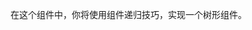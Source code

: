 <!--info-header-start-->
<!--info-header-end-->


在这个组件中，你将使用组件递归技巧，实现一个树形组件。

<!--info-footer-start-->
<!--info-footer-end-->
